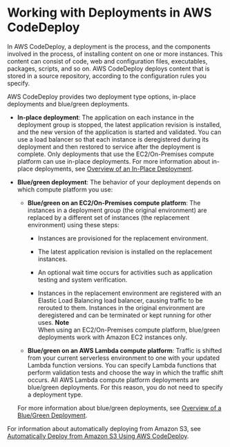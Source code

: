 # Working with Deployments in AWS CodeDeploy<a name="deployments"></a>

In AWS CodeDeploy, a deployment is the process, and the components involved in the process, of installing content on one or more instances\. This content can consist of code, web and configuration files, executables, packages, scripts, and so on\. AWS CodeDeploy deploys content that is stored in a source repository, according to the configuration rules you specify\.

AWS CodeDeploy provides two deployment type options, in\-place deployments and blue/green deployments\.

+ **In\-place deployment**: The application on each instance in the deployment group is stopped, the latest application revision is installed, and the new version of the application is started and validated\. You can use a load balancer so that each instance is deregistered during its deployment and then restored to service after the deployment is complete\. Only deployments that use the EC2/On\-Premises compute platform can use in\-place deployments\. For more information about in\-place deployments, see [Overview of an In\-Place Deployment](welcome.md#welcome-deployment-overview-in-place)\.

+ **Blue/green deployment**: The behavior of your deployment depends on which compute platform you use:

  + **Blue/green on an EC2/On\-Premises compute platform**: The instances in a deployment group \(the original environment\) are replaced by a different set of instances \(the replacement environment\) using these steps:

    + Instances are provisioned for the replacement environment\.

    + The latest application revision is installed on the replacement instances\.

    + An optional wait time occurs for activities such as application testing and system verification\.

    + Instances in the replacement environment are registered with an Elastic Load Balancing load balancer, causing traffic to be rerouted to them\. Instances in the original environment are deregistered and can be terminated or kept running for other uses\.
**Note**  
When using an EC2/On\-Premises compute platform, blue/green deployments work with Amazon EC2 instances only\.

  + **Blue/green on an AWS Lambda compute platform**: Traffic is shifted from your current serverless environment to one with your updated Lambda function versions\. You can specify Lambda functions that perform validation tests and choose the way in which the traffic shift occurs\. All AWS Lambda compute platform deployments are blue/green deployments\. For this reason, you do not need to specify a deployment type\. 

  For more information about blue/green deployments, see [Overview of a Blue/Green Deployment](welcome.md#welcome-deployment-overview-blue-green)\.

For information about automatically deploying from Amazon S3, see [Automatically Deploy from Amazon S3 Using AWS CodeDeploy](http://aws.amazon.com/blogs/devops/automatically-deploy-from-amazon-s3-using-aws-codedeploy/)\.


